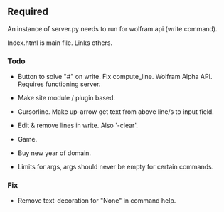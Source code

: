 ## Required
An instance of server.py needs to run for wolfram api (write command). 

Index.html is main file. Links others. 

### Todo
* Button to solve "#" on write. Fix compute_line. Wolfram Alpha API. Requires functioning server.

* Make site module / plugin based.

* Cursorline. Make up-arrow get text from above line/s to input field.

* Edit & remove lines in write. Also '-clear'.

* Game.

* Buy new year of domain. 

* Limits for args, args should never be empty for certain commands. 


### Fix
* Remove text-decoration for "None" in command help. 
